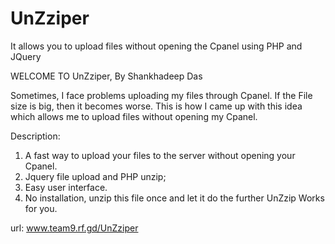 # UnZziper
It allows you to upload files without opening the Cpanel using PHP and JQuery

WELCOME TO UnZziper, By Shankhadeep Das


Sometimes, I face problems uploading my files through Cpanel. If the File size is big, then it becomes worse.
This is how I came up with this idea which allows me to upload files without opening my Cpanel.

Description:
1. A fast way to upload your files to the server without opening your Cpanel.
2. Jquery file upload and PHP unzip;
3. Easy user interface.
4. No installation, unzip this file once and let it do the further UnZzip Works for you.

url: www.team9.rf.gd/UnZziper
